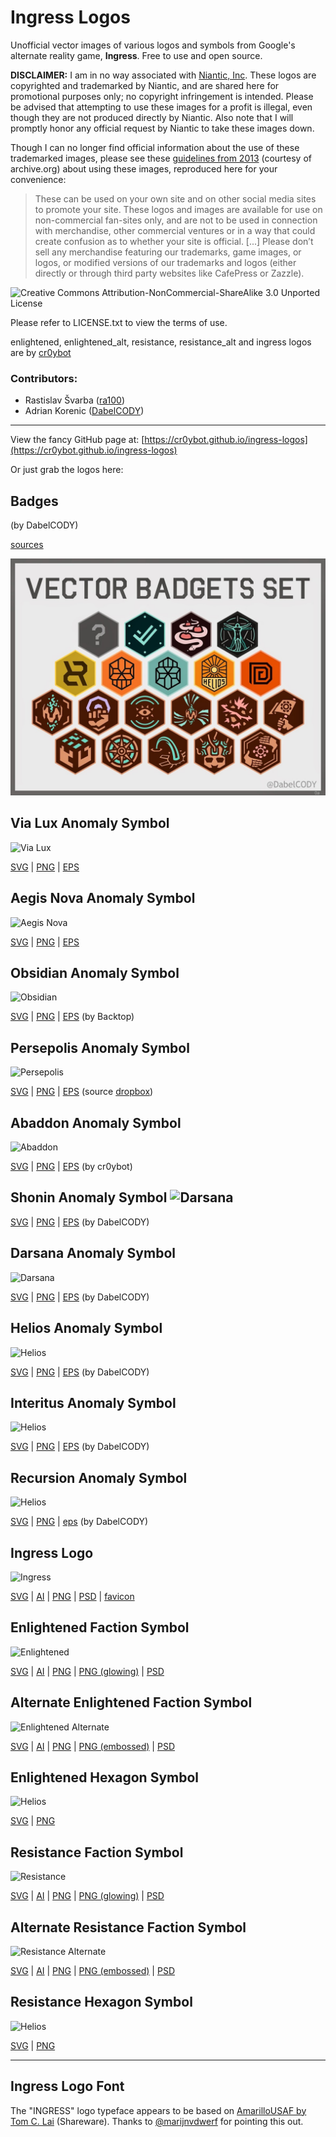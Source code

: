 # Ingress Logos
Unofficial vector images of various logos and symbols from Google's alternate reality game, **Ingress**. Free to use and open source.

**DISCLAIMER:** I am in no way associated with [Niantic, Inc](https://www.nianticlabs.com/). These logos are copyrighted and trademarked by Niantic, and are shared here for promotional purposes only; no copyright infringement is intended. Please be advised that attempting to use these images for a profit is illegal, even though they are not produced directly by Niantic. Also note that I will promptly honor any official request by Niantic to take these images down.

Though I can no longer find official information about the use of these trademarked images, please see these [guidelines from 2013](https://support.google.com/ingress/answer/2924461) (courtesy of archive.org) about using these images, reproduced here for your convenience:

> These can be used on your own site and on other social media sites to promote your site. These logos and images are available for use on non-commercial fan-sites only, and are not to be used in connection with merchandise, other commercial ventures or in a way that could create confusion as to whether your site is official.
> [...]
> Please don’t sell any merchandise featuring our trademarks, game images, or logos, or modified versions of our trademarks and logos (either directly or through third party websites like CafePress or Zazzle).

![Creative Commons Attribution-NonCommercial-ShareAlike 3.0 Unported License](https://i.creativecommons.org/l/by-nc-sa/3.0/88x31.png)

Please refer to LICENSE.txt to view the terms of use.

enlightened, enlightened_alt, resistance, resistance_alt and ingress logos are by [cr0ybot](https://github.com/cr0ybot)

### Contributors:

- Rastislav Švarba ([ra100](https://github.com/ra100))
- Adrian Korenic ([DabelCODY](https://plus.googleapis.com/+AdrianKorenic/))

---

View the fancy GitHub page at: [https://cr0ybot.github.io/ingress-logos](https://cr0ybot.github.io/ingress-logos)

Or just grab the logos here:

## Badges
(by DabelCODY)

[sources](https://github.com/cr0ybot/ingress-logos/tree/master/badges)

![Badges preview](https://raw.githubusercontent.com/cr0ybot/ingress-logos/master/badges/preview.jpg)

## Via Lux Anomaly Symbol
![Via Lux](https://raw.githubusercontent.com/cr0ybot/ingress-logos/master/anomalies/via_lux.png)

[SVG](https://raw.githubusercontent.com/cr0ybot/ingress-logos/master/anomalies/via_lux.svg) | [PNG](https://raw.githubusercontent.com/cr0ybot/ingress-logos/master/anomalies/via_lux.png) | [EPS](https://raw.githubusercontent.com/cr0ybot/ingress-logos/master/anomalies/via_lux.eps)

## Aegis Nova Anomaly Symbol
![Aegis Nova](https://raw.githubusercontent.com/cr0ybot/ingress-logos/master/anomalies/aegis_nova.png)

[SVG](https://raw.githubusercontent.com/cr0ybot/ingress-logos/master/anomalies/aegis_nova.svg) | [PNG](https://raw.githubusercontent.com/cr0ybot/ingress-logos/master/anomalies/aegis_nova.png) | [EPS](https://raw.githubusercontent.com/cr0ybot/ingress-logos/master/anomalies/aegis_nova.eps)

## Obsidian Anomaly Symbol
![Obsidian](https://raw.githubusercontent.com/cr0ybot/ingress-logos/master/anomalies/obsidian.png)

[SVG](https://raw.githubusercontent.com/cr0ybot/ingress-logos/master/anomalies/obsidian.svg) | [PNG](https://raw.githubusercontent.com/cr0ybot/ingress-logos/master/anomalies/obsidian.png) | [EPS](https://raw.githubusercontent.com/cr0ybot/ingress-logos/master/anomalies/obsidian.eps) (by Backtop)

## Persepolis Anomaly Symbol
![Persepolis](https://raw.githubusercontent.com/cr0ybot/ingress-logos/master/anomalies/persepolis.png)

[SVG](https://raw.githubusercontent.com/cr0ybot/ingress-logos/master/anomalies/persepolis.svg) | [PNG](https://raw.githubusercontent.com/cr0ybot/ingress-logos/master/anomalies/persepolis.png) | [EPS](https://raw.githubusercontent.com/cr0ybot/ingress-logos/master/anomalies/persepolis.eps) (source [dropbox](https://www.dropbox.com/sh/lboona3bws639ud/AABiY-3RwncDWh-pZJky8yrKa?dl=0))

## Abaddon Anomaly Symbol
![Abaddon](https://raw.githubusercontent.com/cr0ybot/ingress-logos/master/anomalies/abaddon.png)

[SVG](https://raw.githubusercontent.com/cr0ybot/ingress-logos/master/anomalies/abaddon.svg) | [PNG](https://raw.githubusercontent.com/cr0ybot/ingress-logos/master/anomalies/abaddon.png) | [EPS](https://raw.githubusercontent.com/cr0ybot/ingress-logos/master/anomalies/abaddon.eps) (by cr0ybot)

## Shonin Anomaly Symbol ![Darsana](https://raw.githubusercontent.com/cr0ybot/ingress-logos/master/anomalies/shonin.png)

[SVG](https://raw.githubusercontent.com/cr0ybot/ingress-logos/master/anomalies/shonin.svg) | [PNG](https://raw.githubusercontent.com/cr0ybot/ingress-logos/master/anomalies/shonin.png) | [EPS](https://raw.githubusercontent.com/cr0ybot/ingress-logos/master/anomalies/shonin.eps) (by DabelCODY)

## Darsana Anomaly Symbol
![Darsana](https://raw.githubusercontent.com/cr0ybot/ingress-logos/master/anomalies/darsana.png)

[SVG](https://raw.githubusercontent.com/cr0ybot/ingress-logos/master/anomalies/darsana.svg) | [PNG](https://raw.githubusercontent.com/cr0ybot/ingress-logos/master/anomalies/darsana.png) | [EPS](https://raw.githubusercontent.com/cr0ybot/ingress-logos/master/anomalies/darsana.eps) (by DabelCODY)

## Helios Anomaly Symbol
![Helios](https://raw.githubusercontent.com/cr0ybot/ingress-logos/master/anomalies/helios.png)

[SVG](https://raw.githubusercontent.com/cr0ybot/ingress-logos/master/anomalies/helios.svg) | [PNG](https://raw.githubusercontent.com/cr0ybot/ingress-logos/master/anomalies/helios.png) | [EPS](https://raw.githubusercontent.com/cr0ybot/ingress-logos/master/anomalies/helios.eps) (by DabelCODY)

## Interitus Anomaly Symbol
![Helios](https://raw.githubusercontent.com/cr0ybot/ingress-logos/master/anomalies/interitus.png)

[SVG](https://raw.githubusercontent.com/cr0ybot/ingress-logos/master/anomalies/interitus.svg) | [PNG](https://raw.githubusercontent.com/cr0ybot/ingress-logos/master/anomalies/interitus.png) | [EPS](https://raw.githubusercontent.com/cr0ybot/ingress-logos/master/anomalies/interitus.eps) (by DabelCODY)

## Recursion Anomaly Symbol
![Helios](https://raw.githubusercontent.com/cr0ybot/ingress-logos/master/anomalies/recursion.png)

[SVG](https://raw.githubusercontent.com/cr0ybot/ingress-logos/master/anomalies/recursion.svg) | [PNG](https://raw.githubusercontent.com/cr0ybot/ingress-logos/master/anomalies/recursion.png) | [eps](https://raw.githubusercontent.com/cr0ybot/ingress-logos/master/anomalies/recursion.eps) (by DabelCODY)

## Ingress Logo
![Ingress](https://raw.githubusercontent.com/cr0ybot/ingress-logos/master/ingress_logo/ingress.png)

[SVG](https://raw.githubusercontent.com/cr0ybot/ingress-logos/master/ingress_logo/ingress.svg) | [AI](https://raw.githubusercontent.com/cr0ybot/ingress-logos/master/ingress_logo/ingress.ai) | [PNG](https://raw.githubusercontent.com/cr0ybot/ingress-logos/master/ingress_logo/ingress.png) | [PSD](https://raw.githubusercontent.com/cr0ybot/ingress-logos/master/ingress_logo/ingress.psd) | [favicon](https://cr0ybot.github.com/ingress-logos/favicon.ico)

## Enlightened Faction Symbol
![Enlightened](https://raw.githubusercontent.com/cr0ybot/ingress-logos/master/enlightened/enlightened.png)

[SVG](https://raw.githubusercontent.com/cr0ybot/ingress-logos/master/enlightened/enlightened.svg) | [AI](https://raw.githubusercontent.com/cr0ybot/ingress-logos/master/enlightened/enlightened.ai) | [PNG](https://raw.githubusercontent.com/cr0ybot/ingress-logos/master/enlightened/enlightened.png) | [PNG (glowing)](https://raw.githubusercontent.com/cr0ybot/ingress-logos/master/enlightened/enlightened_glow.png) | [PSD](https://raw.githubusercontent.com/cr0ybot/ingress-logos/master/enlightened/enlightened.psd)

## Alternate Enlightened Faction Symbol
![Enlightened Alternate](https://raw.githubusercontent.com/cr0ybot/ingress-logos/master/enlightened_alt/enlightened_alt.png)

[SVG](https://raw.githubusercontent.com/cr0ybot/ingress-logos/master/enlightened_alt/enlightened_alt.svg) | [AI](https://raw.githubusercontent.com/cr0ybot/ingress-logos/master/enlightened_alt/enlightened_alt.ai) | [PNG](https://raw.githubusercontent.com/cr0ybot/ingress-logos/master/enlightened_alt/enlightened_alt.png) | [PNG (embossed)](https://raw.githubusercontent.com/cr0ybot/ingress-logos/master/enlightened_alt/enlightened_alt_embossed.png) | [PSD](https://raw.githubusercontent.com/cr0ybot/ingress-logos/master/enlightened_alt/enlightened_alt.psd)

## Enlightened Hexagon Symbol
![Helios](https://raw.githubusercontent.com/cr0ybot/ingress-logos/master/enlightened_hexagon/ingress-enlightened.png)

[SVG](https://raw.githubusercontent.com/cr0ybot/ingress-logos/master/enlightened_hexagon/ingress-enlightened.svg) | [PNG](https://raw.githubusercontent.com/cr0ybot/ingress-logos/master/enlightened_hexagon/ingress-enlightened.png)

## Resistance Faction Symbol
![Resistance](https://raw.githubusercontent.com/cr0ybot/ingress-logos/master/resistance/resistance.png)

[SVG](https://raw.githubusercontent.com/cr0ybot/ingress-logos/master/resistance/resistance.svg) | [AI](https://raw.githubusercontent.com/cr0ybot/ingress-logos/master/resistance/resistance.ai) | [PNG](https://raw.githubusercontent.com/cr0ybot/ingress-logos/master/resistance/resistance.png) | [PNG (glowing)](https://cr0ybot.github.com/ingress-logos/resistance_glow.png) | [PSD](https://raw.githubusercontent.com/cr0ybot/ingress-logos/master/resistance/resistance.psd)

## Alternate Resistance Faction Symbol
![Resistance Alternate](https://raw.githubusercontent.com/cr0ybot/ingress-logos/master/resistance_alt/resistance_alt.png)

[SVG](https://raw.githubusercontent.com/cr0ybot/ingress-logos/master/resistance_alt/resistance_alt.svg) | [AI](https://raw.githubusercontent.com/cr0ybot/ingress-logos/master/resistance_alt/resistance_alt.ai) | [PNG](https://raw.githubusercontent.com/cr0ybot/ingress-logos/master/resistance_alt/resistance_alt.png) | [PNG (embossed)](https://raw.githubusercontent.com/cr0ybot/ingress-logos/master/resistance_alt/resistance_alt_embossed.png) | [PSD](https://raw.githubusercontent.com/cr0ybot/ingress-logos/master/resistance_alt/resistance_alt.psd)

## Resistance Hexagon Symbol
![Helios](https://raw.githubusercontent.com/cr0ybot/ingress-logos/master/resistance_hexagon/ingress-resistance.png)

[SVG](https://raw.githubusercontent.com/cr0ybot/ingress-logos/master/resistance_hexagon/ingress-resistance.svg) | [PNG](https://raw.githubusercontent.com/cr0ybot/ingress-logos/master/resistance_hexagon/ingress-resistance.png)

---

## Ingress Logo Font
The "INGRESS" logo typeface appears to be based on [AmarilloUSAF by Tom C. Lai](http://www.tlai.com/med_des/amusaf.html) (Shareware). Thanks to [@marijnvdwerf](https://github.com/marijnvdwerf) for pointing this out.
